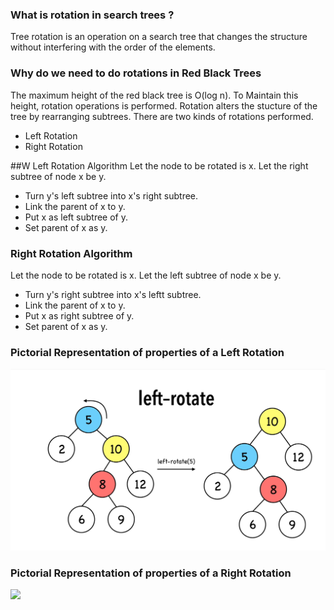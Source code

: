 ### What is rotation in search trees ?

Tree rotation is an operation on a search tree that changes the structure without interfering with the order of the elements.

### Why do we need to do rotations in Red Black Trees
The maximum height of the red black tree is O(log n). To Maintain this height, rotation operations is performed. Rotation alters the stucture of the tree by rearranging subtrees. There are two kinds of rotations performed.

   - Left Rotation
   - Right Rotation

##W Left Rotation Algorithm
Let the node to be rotated is x. Let the right subtree of node x be y.

   - Turn y's left subtree into x's right subtree.
   - Link the parent of x to y.
   - Put x as left subtree of y.
   - Set parent of x as y.

### Right Rotation Algorithm
Let the node to be rotated is x. Let the left subtree of node x be y.

   - Turn y's right subtree into x's leftt subtree.
   - Link the parent of x to y.
   - Put x as right subtree of y.
   - Set parent of x as y.

### Pictorial Representation of properties of a Left Rotation
<img src="images/leftrotate.png"/>

### Pictorial Representation of properties of a Right Rotation
<img src="images/rightrotate.png.png"/>

